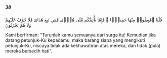 ##### 38

<span class="ayah">قُلْنَا ٱهْبِطُوا۟ مِنْهَا جَمِيعًۭا ۖ فَإِمَّا يَأْتِيَنَّكُم مِّنِّى هُدًۭى فَمَن تَبِعَ هُدَاىَ فَلَا خَوْفٌ عَلَيْهِمْ وَلَا هُمْ يَحْزَنُونَ</span>

<span class="ayah_translation">Kami berfirman: "Turunlah kamu semuanya dari surga itu! Kemudian jika datang petunjuk-Ku kepadamu, maka barang siapa yang mengikuti petunjuk-Ku, niscaya tidak ada kekhawatiran atas mereka, dan tidak (pula) mereka bersedih hati".</span>
